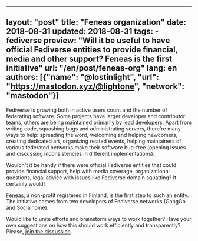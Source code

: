 
---
layout: "post"
title: "Feneas organization"
date: 2018-08-31
updated: 2018-08-31
tags:
    - fediverse
preview: "Will it be useful to have official Fediverse entities to provide financial, media and other support? Feneas is the first initiative"
url: "/en/post/feneas-org"
lang: en
authors: [{"name": "@lostinlight", "url": "https://mastodon.xyz/@lightone", "network": "mastodon"}]
---

Fediverse is growing both in active users count and the number of federating software. Some projects have larger developer and contributor teams, others are being maintained primarily by lead developers. Apart from writing code, squashing bugs and administrating servers, there're many ways to help: spreading the word, welcoming and helping newcomers, creating dedicated art, organizing related events, helping maintainers of various federated networks make their software bug-free (opening issues and discussing inconsistencies in different implementations).

Wouldn't it be handy if there were official Fediverse entities that could provide financial support, help with media coverage, organizational questions, legal advice with issues like Fediverse domain squatting? It certainly would!

[Feneas](https://feneas.org), a non-profit registered in Finland, is the first step to such an entity. The initiative comes from two developers of Fediverse networks (GangGo and Socialhome).

Would like to unite efforts and brainstorm ways to work together? Have your own suggestions on how this should work efficiently and transparently? Please, [join the discussion](https://feneas.org/hello-federation).

